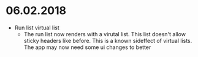 # 06.02.2018

- Run list virtual list
  - The run list now renders with a virutal list. This list doesn't allow sticky headers like before.
  This is a known sideffect of virtual lists.
  The app may now need some ui changes to better 
